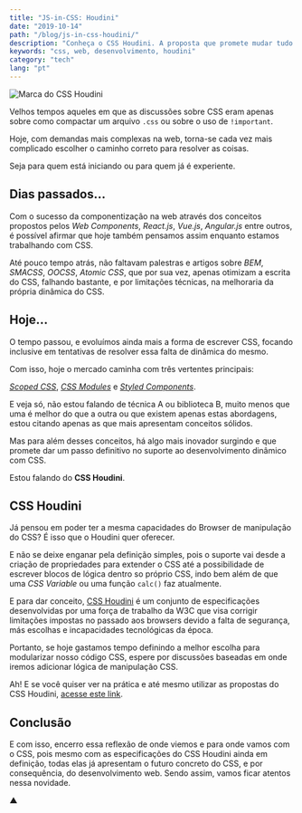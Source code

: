 ```yaml
---
title: "JS-in-CSS: Houdini"
date: "2019-10-14"
path: "/blog/js-in-css-houdini/"
description: "Conheça o CSS Houdini. A proposta que promete mudar tudo o que conhecemos sobre desenvolvimento CSS."
keywords: "css, web, desenvolvimento, houdini"
category: "tech"
lang: "pt"
---
```


![Marca do CSS Houdini](https://user-images.githubusercontent.com/1680157/66880657-384bbb00-ef9a-11e9-9461-5722979ab303.png)

Velhos tempos aqueles em que as discussões sobre CSS eram apenas sobre como compactar um arquivo `.css` ou sobre o uso de `!important`.

Hoje, com demandas mais complexas na web, torna-se cada vez mais complicado escolher o caminho correto para resolver as coisas.

Seja para quem está iniciando ou para quem já é experiente.

## Dias passados...

Com o sucesso da componentização na web através dos conceitos propostos pelos _Web Components_, _React.js_, _Vue.js_, _Angular.js_ entre outros, é possível afirmar que hoje também pensamos assim enquanto estamos trabalhando com CSS.

Até pouco tempo atrás, não faltavam palestras e artigos sobre _BEM_, _SMACSS_, _OOCSS_, _Atomic CSS_, que por sua vez, apenas otimizam a escrita do CSS, falhando bastante, e por limitações técnicas, na melhoraria da própria dinâmica do CSS.

## Hoje…

O tempo passou, e evoluímos ainda mais a forma de escrever CSS, focando inclusive em tentativas de resolver essa falta de dinâmica do mesmo.

Com isso, hoje o mercado caminha com três vertentes principais:

<a href="https://vue-loader-v14.vuejs.org/pt_BR/features/scoped-css.html" target="_blank" rel="noopener noreferrer">_Scoped CSS_</a>, <a href="https://github.com/css-modules/css-modules" target="_blank" rel="noopener noreferrer">_CSS Modules_</a> e <a href="https://itnext.io/thinking-in-styled-components-e230ea37c52c" target="_blank" rel="noopener noreferrer">_Styled Components_</a>.

E veja só, não estou falando de técnica A ou biblioteca B, muito menos que uma é melhor do que a outra ou que existem apenas estas abordagens, estou citando apenas as que mais apresentam conceitos sólidos.

Mas para além desses conceitos, há algo mais inovador surgindo e que promete dar um passo definitivo no suporte ao desenvolvimento dinâmico com CSS.

Estou falando do **CSS Houdini**.

## CSS Houdini

Já pensou em poder ter a mesma capacidades do Browser de manipulação do CSS? É isso que o Houdini quer oferecer.

E não se deixe enganar pela definição simples, pois o suporte vai desde a criação de propriedades para extender o CSS até a possibilidade de escrever blocos de lógica dentro so próprio CSS, indo bem além de que uma _CSS Variable_ ou uma função `calc()` faz atualmente.

E para dar conceito, <a href="https://developer.mozilla.org/en-US/docs/Web/Houdini" target="_blank" rel="noopener noreferrer">CSS Houdini</a> é um conjunto de especificações desenvolvidas por uma força de trabalho da W3C que visa corrigir limitações impostas no passado aos browsers devido a falta de segurança, más escolhas e incapacidades tecnológicas da época.

Portanto, se hoje gastamos tempo definindo a melhor escolha para modularizar nosso código CSS, espere por discussões baseadas em onde iremos adicionar lógica de manipulação CSS.

Ah! E se você quiser ver na prática e até mesmo utilizar as propostas do CSS Houdini, <a href="https://houdini.glitch.me/" target="_blank" rel="noopener noreferrer">acesse este link</a>.

## Conclusão

E com isso, encerro essa reflexão de onde viemos e para onde vamos com o CSS, pois mesmo com as especificações do CSS Houdini ainda em definição, todas elas já apresentam o futuro concreto do CSS, e por consequência, do desenvolvimento web. Sendo assim, vamos ficar atentos nessa novidade.

▲
